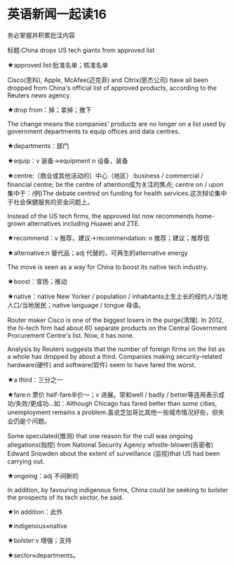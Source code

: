 # 英语新闻一起读16

务必掌握并积累批注内容

标题:China drops US tech giants from approved list

★approved list:批准名单；核准名单

Cisco(思科), Apple, McAfee(迈克菲) and Citrix(思杰公司) have all been dropped from China's official list of approved products, according to the Reuters news agency.

★drop from：掉；拿掉；撤下

The change means the companies' products are no longer on a list used by government departments to equip offices and data centres.

★departments：部门

★equip：v 装备→equipment n 设备，装备

★centre:〔商业或其他活动的〕中心（地区）:business / commercial / financial  centre; be the centre of attention成为关注的焦点; centre on / upon 集中于：(例)The debate centred on funding for health services.这次辩论集中于社会保健服务的资金问题上。

Instead of the US tech firms, the approved list now recommends home-grown alternatives including Huawei and ZTE.

★recommend：v 推荐，建议→recommendation: n 推荐；建议；推荐信

★alternative:n 替代品；adj 代替的，可再生的alternative energy

The move is seen as a way for China to boost its native tech industry.

★boost：宣扬；推动

★native：native New Yorker / population / inhabitants土生土长的纽约人/当地人口/当地居民；native language / tongue 母语。

Router maker Cisco is one of the biggest losers in the purge(清理). In 2012, the hi-tech firm had about 60 separate products on the Central Government Procurement Centre's list. Now, it has none.

Analysis by Reuters suggests that the number of foreign firms on the list as a whole has dropped by about a third. Companies making security-related hardware(硬件) and software(软件) seem to have fared the worst.

★a third：三分之一

★fare:n 票价 half-fare半价～；v 进展。常和well / badly / better等连用表示成功/失败/更成功…如：Although Chicago has fared better than some cities, unemployment remains a problem.虽说芝加哥比其他一些城市情况好些，但失业仍是个问题。

Some speculated(推测) that one reason for the cull was ongoing allegations(指控) from National Security Agency whistle-blower(告密者) Edward Snowden about the extent of surveillance (监视)that US had been carrying out.

★ongoing：adj 不间断的

In addition, by favouring indigenous firms, China could be seeking to bolster the prospects of its tech sector, he said.

★In addition：此外

★indigenous≈native

★bolster:v 增强；支持

★sector≈departments。